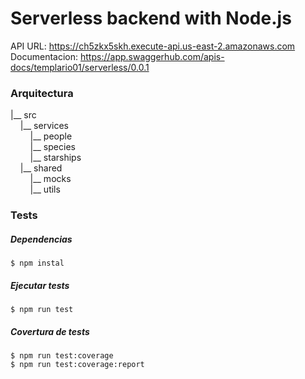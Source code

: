 # Serverless backend with Node.js

API URL: https://ch5zkx5skh.execute-api.us-east-2.amazonaws.com
Documentacion: https://app.swaggerhub.com/apis-docs/templario01/serverless/0.0.1
### Arquitectura

|__ src<br/>
&nbsp;&nbsp;&nbsp;&nbsp;|__ services<br/>
&nbsp;&nbsp;&nbsp;&nbsp;&nbsp;&nbsp;&nbsp;&nbsp;|__ people<br/>
&nbsp;&nbsp;&nbsp;&nbsp;&nbsp;&nbsp;&nbsp;&nbsp;|__ species<br/>
&nbsp;&nbsp;&nbsp;&nbsp;&nbsp;&nbsp;&nbsp;&nbsp;|__ starships<br/>
&nbsp;&nbsp;&nbsp;&nbsp;|__ shared<br/>
&nbsp;&nbsp;&nbsp;&nbsp;&nbsp;&nbsp;&nbsp;&nbsp;|__ mocks<br/>
&nbsp;&nbsp;&nbsp;&nbsp;&nbsp;&nbsp;&nbsp;&nbsp;|__ utils<br/>

### Tests
##### Dependencias
```
$ npm instal
```
##### Ejecutar tests
```
$ npm run test
```
##### Covertura de tests
```
$ npm run test:coverage
$ npm run test:coverage:report
```